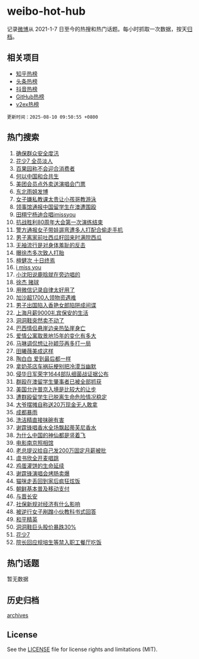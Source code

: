# weibo-hot-hub

记录[微博](https://www.weibo.com)从 2021-1-7 日至今的热搜和热门话题。每小时抓取一次数据，按天[归档](archives)。

## 相关项目

- [知乎热榜](https://github.com/lonnyzhang423/zhihu-hot-hub)
- [头条热榜](https://github.com/lonnyzhang423/toutiao-hot-hub)
- [抖音热榜](https://github.com/lonnyzhang423/douyin-hot-hub)
- [GitHub热榜](https://github.com/lonnyzhang423/github-hot-hub)
- [v2ex热榜](https://github.com/lonnyzhang423/v2ex-hot-hub)


`更新时间：2025-08-10 09:50:55 +0800`

## 热门搜索

1. [确保群众安全度汛](https://m.weibo.cn/search?containerid=100103type%3D1%26t%3D10%26q%3D%23%E7%A1%AE%E4%BF%9D%E7%BE%A4%E4%BC%97%E5%AE%89%E5%85%A8%E5%BA%A6%E6%B1%9B%23&stream_entry_id=51&isnewpage=1&extparam=seat%3D1%26cate%3D10103%26pos%3D0%26filter_type%3Drealtimehot%26stream_entry_id%3D51%26c_type%3D51%26q%3D%2523%25E7%25A1%25AE%25E4%25BF%259D%25E7%25BE%25A4%25E4%25BC%2597%25E5%25AE%2589%25E5%2585%25A8%25E5%25BA%25A6%25E6%25B1%259B%2523%26dgr%3D0%26display_time%3D1754790654%26pre_seqid%3D175479065410402859580102)
1. [花少7 全员淡人](https://m.weibo.cn/search?containerid=100103type%3D1%26t%3D10%26q%3D%E8%8A%B1%E5%B0%917+%E5%85%A8%E5%91%98%E6%B7%A1%E4%BA%BA&stream_entry_id=31&isnewpage=1&extparam=seat%3D1%26cate%3D5001%26lcate%3D5001%26band_rank%3D1%26stream_entry_id%3D31%26realpos%3D1%26dgr%3D0%26pos%3D0%26filter_type%3Drealtimehot%26c_type%3D31%26q%3D%25E8%258A%25B1%25E5%25B0%25917%2520%25E5%2585%25A8%25E5%2591%2598%25E6%25B7%25A1%25E4%25BA%25BA%26flag%3D1%26display_time%3D1754790654%26pre_seqid%3D175479065410402859580102)
1. [百果园称不会迎合消费者](https://m.weibo.cn/search?containerid=100103type%3D1%26t%3D10%26q%3D%23%E7%99%BE%E6%9E%9C%E5%9B%AD%E7%A7%B0%E4%B8%8D%E4%BC%9A%E8%BF%8E%E5%90%88%E6%B6%88%E8%B4%B9%E8%80%85%23&stream_entry_id=31&isnewpage=1&extparam=seat%3D1%26cate%3D5001%26lcate%3D5001%26band_rank%3D2%26stream_entry_id%3D31%26realpos%3D2%26dgr%3D0%26pos%3D1%26filter_type%3Drealtimehot%26c_type%3D31%26q%3D%2523%25E7%2599%25BE%25E6%259E%259C%25E5%259B%25AD%25E7%25A7%25B0%25E4%25B8%258D%25E4%25BC%259A%25E8%25BF%258E%25E5%2590%2588%25E6%25B6%2588%25E8%25B4%25B9%25E8%2580%2585%2523%26flag%3D0%26display_time%3D1754790654%26pre_seqid%3D175479065410402859580102)
1. [何以中国和合共生](https://m.weibo.cn/search?containerid=100103type%3D1%26t%3D10%26q%3D%23%E4%BD%95%E4%BB%A5%E4%B8%AD%E5%9B%BD%E5%92%8C%E5%90%88%E5%85%B1%E7%94%9F%23&stream_entry_id=31&isnewpage=1&extparam=seat%3D1%26cate%3D5001%26lcate%3D5001%26band_rank%3D3%26stream_entry_id%3D31%26realpos%3D3%26dgr%3D0%26pos%3D2%26filter_type%3Drealtimehot%26c_type%3D31%26q%3D%2523%25E4%25BD%2595%25E4%25BB%25A5%25E4%25B8%25AD%25E5%259B%25BD%25E5%2592%258C%25E5%2590%2588%25E5%2585%25B1%25E7%2594%259F%2523%26flag%3D0%26display_time%3D1754790654%26pre_seqid%3D175479065410402859580102)
1. [美团会员点外卖送演唱会门票](https://m.weibo.cn/search?containerid=100103type%3D1%26t%3D10%26q%3D%23%E7%BE%8E%E5%9B%A2%E4%BC%9A%E5%91%98%E7%82%B9%E5%A4%96%E5%8D%96%E9%80%81%E6%BC%94%E5%94%B1%E4%BC%9A%E9%97%A8%E7%A5%A8%23&stream_entry_id=31&isnewpage=1&extparam=seat%3D1%26cate%3D5001%26lcate%3D5001%26band_rank%3D4%26stream_entry_id%3D31%26q%3D%2523%25E7%25BE%258E%25E5%259B%25A2%25E4%25BC%259A%25E5%2591%2598%25E7%2582%25B9%25E5%25A4%2596%25E5%258D%2596%25E9%2580%2581%25E6%25BC%2594%25E5%2594%25B1%25E4%25BC%259A%25E9%2597%25A8%25E7%25A5%25A8%2523%26dgr%3D0%26pos%3D3%26filter_type%3Drealtimehot%26topic_ad%3D1%26c_type%3D31%26adid%3D296402%26is_ad_pos%3D1%26display_time%3D1754790654%26pre_seqid%3D175479065410402859580102)
1. [东北雨姐发博](https://m.weibo.cn/search?containerid=100103type%3D1%26t%3D10%26q%3D%23%E4%B8%9C%E5%8C%97%E9%9B%A8%E5%A7%90%E5%8F%91%E5%8D%9A%23&stream_entry_id=31&isnewpage=1&extparam=seat%3D1%26cate%3D5001%26lcate%3D5001%26band_rank%3D4%26stream_entry_id%3D31%26realpos%3D4%26dgr%3D0%26pos%3D4%26filter_type%3Drealtimehot%26c_type%3D31%26q%3D%2523%25E4%25B8%259C%25E5%258C%2597%25E9%259B%25A8%25E5%25A7%2590%25E5%258F%2591%25E5%258D%259A%2523%26flag%3D1%26display_time%3D1754790654%26pre_seqid%3D175479065410402859580102)
1. [女子嫌私教课太贵让小孩哥教游泳](https://m.weibo.cn/search?containerid=100103type%3D1%26t%3D10%26q%3D%23%E5%A5%B3%E5%AD%90%E5%AB%8C%E7%A7%81%E6%95%99%E8%AF%BE%E5%A4%AA%E8%B4%B5%E8%AE%A9%E5%B0%8F%E5%AD%A9%E5%93%A5%E6%95%99%E6%B8%B8%E6%B3%B3%23&stream_entry_id=31&isnewpage=1&extparam=seat%3D1%26cate%3D5001%26lcate%3D5001%26band_rank%3D5%26stream_entry_id%3D31%26realpos%3D5%26dgr%3D0%26pos%3D5%26filter_type%3Drealtimehot%26c_type%3D31%26q%3D%2523%25E5%25A5%25B3%25E5%25AD%2590%25E5%25AB%258C%25E7%25A7%2581%25E6%2595%2599%25E8%25AF%25BE%25E5%25A4%25AA%25E8%25B4%25B5%25E8%25AE%25A9%25E5%25B0%258F%25E5%25AD%25A9%25E5%2593%25A5%25E6%2595%2599%25E6%25B8%25B8%25E6%25B3%25B3%2523%26flag%3D1%26display_time%3D1754790654%26pre_seqid%3D175479065410402859580102)
1. [领事馆通报中国留学生在澳遭围殴](https://m.weibo.cn/search?containerid=100103type%3D1%26t%3D10%26q%3D%23%E9%A2%86%E4%BA%8B%E9%A6%86%E9%80%9A%E6%8A%A5%E4%B8%AD%E5%9B%BD%E7%95%99%E5%AD%A6%E7%94%9F%E5%9C%A8%E6%BE%B3%E9%81%AD%E5%9B%B4%E6%AE%B4%23&stream_entry_id=31&isnewpage=1&extparam=seat%3D1%26cate%3D5001%26lcate%3D5001%26band_rank%3D6%26stream_entry_id%3D31%26realpos%3D6%26dgr%3D0%26pos%3D6%26filter_type%3Drealtimehot%26c_type%3D31%26q%3D%2523%25E9%25A2%2586%25E4%25BA%258B%25E9%25A6%2586%25E9%2580%259A%25E6%258A%25A5%25E4%25B8%25AD%25E5%259B%25BD%25E7%2595%2599%25E5%25AD%25A6%25E7%2594%259F%25E5%259C%25A8%25E6%25BE%25B3%25E9%2581%25AD%25E5%259B%25B4%25E6%25AE%25B4%2523%26flag%3D1%26display_time%3D1754790654%26pre_seqid%3D175479065410402859580102)
1. [田栩宁杨迪合唱imissyou](https://m.weibo.cn/search?containerid=100103type%3D1%26t%3D10%26q%3D%23%E7%94%B0%E6%A0%A9%E5%AE%81%E6%9D%A8%E8%BF%AA%E5%90%88%E5%94%B1imissyou%23&stream_entry_id=31&isnewpage=1&extparam=seat%3D1%26cate%3D5001%26lcate%3D5001%26band_rank%3D7%26stream_entry_id%3D31%26realpos%3D7%26dgr%3D0%26pos%3D7%26filter_type%3Drealtimehot%26c_type%3D31%26q%3D%2523%25E7%2594%25B0%25E6%25A0%25A9%25E5%25AE%2581%25E6%259D%25A8%25E8%25BF%25AA%25E5%2590%2588%25E5%2594%25B1imissyou%2523%26flag%3D2%26display_time%3D1754790654%26pre_seqid%3D175479065410402859580102)
1. [抗战胜利80周年大会第一次演练结束](https://m.weibo.cn/search?containerid=100103type%3D1%26t%3D10%26q%3D%23%E6%8A%97%E6%88%98%E8%83%9C%E5%88%A980%E5%91%A8%E5%B9%B4%E5%A4%A7%E4%BC%9A%E7%AC%AC%E4%B8%80%E6%AC%A1%E6%BC%94%E7%BB%83%E7%BB%93%E6%9D%9F%23&stream_entry_id=31&isnewpage=1&extparam=seat%3D1%26cate%3D5001%26lcate%3D5001%26band_rank%3D8%26stream_entry_id%3D31%26realpos%3D8%26dgr%3D0%26pos%3D8%26filter_type%3Drealtimehot%26c_type%3D31%26q%3D%2523%25E6%258A%2597%25E6%2588%2598%25E8%2583%259C%25E5%2588%25A980%25E5%2591%25A8%25E5%25B9%25B4%25E5%25A4%25A7%25E4%25BC%259A%25E7%25AC%25AC%25E4%25B8%2580%25E6%25AC%25A1%25E6%25BC%2594%25E7%25BB%2583%25E7%25BB%2593%25E6%259D%259F%2523%26flag%3D0%26display_time%3D1754790654%26pre_seqid%3D175479065410402859580102)
1. [警方通报女子带娃遛弯遭多人打配合偷走手机](https://m.weibo.cn/search?containerid=100103type%3D1%26t%3D10%26q%3D%23%E8%AD%A6%E6%96%B9%E9%80%9A%E6%8A%A5%E5%A5%B3%E5%AD%90%E5%B8%A6%E5%A8%83%E9%81%9B%E5%BC%AF%E9%81%AD%E5%A4%9A%E4%BA%BA%E6%89%93%E9%85%8D%E5%90%88%E5%81%B7%E8%B5%B0%E6%89%8B%E6%9C%BA%23&stream_entry_id=31&isnewpage=1&extparam=seat%3D1%26cate%3D5001%26lcate%3D5001%26band_rank%3D9%26stream_entry_id%3D31%26realpos%3D9%26dgr%3D0%26pos%3D9%26filter_type%3Drealtimehot%26c_type%3D31%26q%3D%2523%25E8%25AD%25A6%25E6%2596%25B9%25E9%2580%259A%25E6%258A%25A5%25E5%25A5%25B3%25E5%25AD%2590%25E5%25B8%25A6%25E5%25A8%2583%25E9%2581%259B%25E5%25BC%25AF%25E9%2581%25AD%25E5%25A4%259A%25E4%25BA%25BA%25E6%2589%2593%25E9%2585%258D%25E5%2590%2588%25E5%2581%25B7%25E8%25B5%25B0%25E6%2589%258B%25E6%259C%25BA%2523%26flag%3D1%26display_time%3D1754790654%26pre_seqid%3D175479065410402859580102)
1. [男子离家前吐西瓜籽回来时满院西瓜](https://m.weibo.cn/search?containerid=100103type%3D1%26t%3D10%26q%3D%23%E7%94%B7%E5%AD%90%E7%A6%BB%E5%AE%B6%E5%89%8D%E5%90%90%E8%A5%BF%E7%93%9C%E7%B1%BD%E5%9B%9E%E6%9D%A5%E6%97%B6%E6%BB%A1%E9%99%A2%E8%A5%BF%E7%93%9C%23&stream_entry_id=31&isnewpage=1&extparam=seat%3D1%26cate%3D5001%26lcate%3D5001%26band_rank%3D10%26stream_entry_id%3D31%26realpos%3D10%26dgr%3D0%26pos%3D10%26filter_type%3Drealtimehot%26c_type%3D31%26q%3D%2523%25E7%2594%25B7%25E5%25AD%2590%25E7%25A6%25BB%25E5%25AE%25B6%25E5%2589%258D%25E5%2590%2590%25E8%25A5%25BF%25E7%2593%259C%25E7%25B1%25BD%25E5%259B%259E%25E6%259D%25A5%25E6%2597%25B6%25E6%25BB%25A1%25E9%2599%25A2%25E8%25A5%25BF%25E7%2593%259C%2523%26flag%3D0%26display_time%3D1754790654%26pre_seqid%3D175479065410402859580102)
1. [无袖流行是对身体羞耻的反击](https://m.weibo.cn/search?containerid=100103type%3D1%26t%3D10%26q%3D%23%E6%97%A0%E8%A2%96%E6%B5%81%E8%A1%8C%E6%98%AF%E5%AF%B9%E8%BA%AB%E4%BD%93%E7%BE%9E%E8%80%BB%E7%9A%84%E5%8F%8D%E5%87%BB%23&stream_entry_id=31&isnewpage=1&extparam=seat%3D1%26cate%3D5001%26lcate%3D5001%26band_rank%3D11%26stream_entry_id%3D31%26realpos%3D11%26dgr%3D0%26pos%3D11%26filter_type%3Drealtimehot%26c_type%3D31%26q%3D%2523%25E6%2597%25A0%25E8%25A2%2596%25E6%25B5%2581%25E8%25A1%258C%25E6%2598%25AF%25E5%25AF%25B9%25E8%25BA%25AB%25E4%25BD%2593%25E7%25BE%259E%25E8%2580%25BB%25E7%259A%2584%25E5%258F%258D%25E5%2587%25BB%2523%26flag%3D2%26display_time%3D1754790654%26pre_seqid%3D175479065410402859580102)
1. [曝徐杰多次致人打胎](https://m.weibo.cn/search?containerid=100103type%3D1%26t%3D10%26q%3D%23%E6%9B%9D%E5%BE%90%E6%9D%B0%E5%A4%9A%E6%AC%A1%E8%87%B4%E4%BA%BA%E6%89%93%E8%83%8E%23&stream_entry_id=31&isnewpage=1&extparam=seat%3D1%26cate%3D5001%26lcate%3D5001%26band_rank%3D12%26stream_entry_id%3D31%26realpos%3D12%26dgr%3D0%26pos%3D12%26filter_type%3Drealtimehot%26c_type%3D31%26q%3D%2523%25E6%259B%259D%25E5%25BE%2590%25E6%259D%25B0%25E5%25A4%259A%25E6%25AC%25A1%25E8%2587%25B4%25E4%25BA%25BA%25E6%2589%2593%25E8%2583%258E%2523%26flag%3D2%26display_time%3D1754790654%26pre_seqid%3D175479065410402859580102)
1. [檀健次 十日终焉](https://m.weibo.cn/search?containerid=100103type%3D1%26t%3D10%26q%3D%E6%AA%80%E5%81%A5%E6%AC%A1+%E5%8D%81%E6%97%A5%E7%BB%88%E7%84%89&stream_entry_id=31&isnewpage=1&extparam=seat%3D1%26cate%3D5001%26lcate%3D5001%26band_rank%3D13%26stream_entry_id%3D31%26realpos%3D13%26dgr%3D0%26pos%3D13%26filter_type%3Drealtimehot%26c_type%3D31%26q%3D%25E6%25AA%2580%25E5%2581%25A5%25E6%25AC%25A1%2520%25E5%258D%2581%25E6%2597%25A5%25E7%25BB%2588%25E7%2584%2589%26flag%3D0%26display_time%3D1754790654%26pre_seqid%3D175479065410402859580102)
1. [i miss you](https://m.weibo.cn/search?containerid=100103type%3D1%26t%3D10%26q%3Di+miss+you&stream_entry_id=31&isnewpage=1&extparam=seat%3D1%26cate%3D5001%26lcate%3D5001%26band_rank%3D14%26stream_entry_id%3D31%26realpos%3D14%26dgr%3D0%26pos%3D14%26filter_type%3Drealtimehot%26c_type%3D31%26q%3Di%2520miss%2520you%26flag%3D1%26display_time%3D1754790654%26pre_seqid%3D175479065410402859580102)
1. [小沈阳说鹿晗就在旁边唱的](https://m.weibo.cn/search?containerid=100103type%3D1%26t%3D10%26q%3D%23%E5%B0%8F%E6%B2%88%E9%98%B3%E8%AF%B4%E9%B9%BF%E6%99%97%E5%B0%B1%E5%9C%A8%E6%97%81%E8%BE%B9%E5%94%B1%E7%9A%84%23&stream_entry_id=31&isnewpage=1&extparam=seat%3D1%26cate%3D5001%26lcate%3D5001%26band_rank%3D15%26stream_entry_id%3D31%26realpos%3D15%26dgr%3D0%26pos%3D15%26filter_type%3Drealtimehot%26c_type%3D31%26q%3D%2523%25E5%25B0%258F%25E6%25B2%2588%25E9%2598%25B3%25E8%25AF%25B4%25E9%25B9%25BF%25E6%2599%2597%25E5%25B0%25B1%25E5%259C%25A8%25E6%2597%2581%25E8%25BE%25B9%25E5%2594%25B1%25E7%259A%2584%2523%26flag%3D0%26display_time%3D1754790654%26pre_seqid%3D175479065410402859580102)
1. [徐杰 赌球](https://m.weibo.cn/search?containerid=100103type%3D1%26t%3D10%26q%3D%E5%BE%90%E6%9D%B0+%E8%B5%8C%E7%90%83&stream_entry_id=31&isnewpage=1&extparam=seat%3D1%26cate%3D5001%26lcate%3D5001%26band_rank%3D16%26stream_entry_id%3D31%26realpos%3D16%26dgr%3D0%26pos%3D16%26filter_type%3Drealtimehot%26c_type%3D31%26q%3D%25E5%25BE%2590%25E6%259D%25B0%2520%25E8%25B5%258C%25E7%2590%2583%26flag%3D0%26display_time%3D1754790654%26pre_seqid%3D175479065410402859580102)
1. [用微信记录自律太好用了](https://m.weibo.cn/search?containerid=100103type%3D1%26t%3D10%26q%3D%E7%94%A8%E5%BE%AE%E4%BF%A1%E8%AE%B0%E5%BD%95%E8%87%AA%E5%BE%8B%E5%A4%AA%E5%A5%BD%E7%94%A8%E4%BA%86&stream_entry_id=31&isnewpage=1&extparam=seat%3D1%26cate%3D5001%26lcate%3D5001%26band_rank%3D17%26stream_entry_id%3D31%26realpos%3D17%26dgr%3D0%26pos%3D17%26filter_type%3Drealtimehot%26c_type%3D31%26q%3D%25E7%2594%25A8%25E5%25BE%25AE%25E4%25BF%25A1%25E8%25AE%25B0%25E5%25BD%2595%25E8%2587%25AA%25E5%25BE%258B%25E5%25A4%25AA%25E5%25A5%25BD%25E7%2594%25A8%25E4%25BA%2586%26flag%3D0%26display_time%3D1754790654%26pre_seqid%3D175479065410402859580102)
1. [加沙超1700人领物资遇难](https://m.weibo.cn/search?containerid=100103type%3D1%26t%3D10%26q%3D%23%E5%8A%A0%E6%B2%99%E8%B6%851700%E4%BA%BA%E9%A2%86%E7%89%A9%E8%B5%84%E9%81%87%E9%9A%BE%23&stream_entry_id=31&isnewpage=1&extparam=seat%3D1%26cate%3D5001%26lcate%3D5001%26band_rank%3D18%26stream_entry_id%3D31%26realpos%3D18%26dgr%3D0%26pos%3D18%26filter_type%3Drealtimehot%26c_type%3D31%26q%3D%2523%25E5%258A%25A0%25E6%25B2%2599%25E8%25B6%25851700%25E4%25BA%25BA%25E9%25A2%2586%25E7%2589%25A9%25E8%25B5%2584%25E9%2581%2587%25E9%259A%25BE%2523%26flag%3D1%26display_time%3D1754790654%26pre_seqid%3D175479065410402859580102)
1. [男子出国陷入香艳女郎陷阱成间谍](https://m.weibo.cn/search?containerid=100103type%3D1%26t%3D10%26q%3D%23%E7%94%B7%E5%AD%90%E5%87%BA%E5%9B%BD%E9%99%B7%E5%85%A5%E9%A6%99%E8%89%B3%E5%A5%B3%E9%83%8E%E9%99%B7%E9%98%B1%E6%88%90%E9%97%B4%E8%B0%8D%23&stream_entry_id=31&isnewpage=1&extparam=seat%3D1%26cate%3D5001%26lcate%3D5001%26band_rank%3D19%26stream_entry_id%3D31%26realpos%3D19%26dgr%3D0%26pos%3D19%26filter_type%3Drealtimehot%26c_type%3D31%26q%3D%2523%25E7%2594%25B7%25E5%25AD%2590%25E5%2587%25BA%25E5%259B%25BD%25E9%2599%25B7%25E5%2585%25A5%25E9%25A6%2599%25E8%2589%25B3%25E5%25A5%25B3%25E9%2583%258E%25E9%2599%25B7%25E9%2598%25B1%25E6%2588%2590%25E9%2597%25B4%25E8%25B0%258D%2523%26flag%3D1%26display_time%3D1754790654%26pre_seqid%3D175479065410402859580102)
1. [上海月薪9000礼宾保安的生活](https://m.weibo.cn/search?containerid=100103type%3D1%26t%3D10%26q%3D%E4%B8%8A%E6%B5%B7%E6%9C%88%E8%96%AA9000%E7%A4%BC%E5%AE%BE%E4%BF%9D%E5%AE%89%E7%9A%84%E7%94%9F%E6%B4%BB&stream_entry_id=31&isnewpage=1&extparam=seat%3D1%26cate%3D5001%26lcate%3D5001%26band_rank%3D20%26stream_entry_id%3D31%26realpos%3D20%26dgr%3D0%26pos%3D20%26filter_type%3Drealtimehot%26c_type%3D31%26q%3D%25E4%25B8%258A%25E6%25B5%25B7%25E6%259C%2588%25E8%2596%25AA9000%25E7%25A4%25BC%25E5%25AE%25BE%25E4%25BF%259D%25E5%25AE%2589%25E7%259A%2584%25E7%2594%259F%25E6%25B4%25BB%26flag%3D1%26display_time%3D1754790654%26pre_seqid%3D175479065410402859580102)
1. [洞洞鞋突然卖不动了](https://m.weibo.cn/search?containerid=100103type%3D1%26t%3D10%26q%3D%23%E6%B4%9E%E6%B4%9E%E9%9E%8B%E7%AA%81%E7%84%B6%E5%8D%96%E4%B8%8D%E5%8A%A8%E4%BA%86%23&stream_entry_id=31&isnewpage=1&extparam=seat%3D1%26cate%3D5001%26lcate%3D5001%26band_rank%3D21%26stream_entry_id%3D31%26realpos%3D21%26dgr%3D0%26pos%3D21%26filter_type%3Drealtimehot%26c_type%3D31%26q%3D%2523%25E6%25B4%259E%25E6%25B4%259E%25E9%259E%258B%25E7%25AA%2581%25E7%2584%25B6%25E5%258D%2596%25E4%25B8%258D%25E5%258A%25A8%25E4%25BA%2586%2523%26flag%3D0%26display_time%3D1754790654%26pre_seqid%3D175479065410402859580102)
1. [巴西情侣悬崖边亲热坠崖身亡](https://m.weibo.cn/search?containerid=100103type%3D1%26t%3D10%26q%3D%23%E5%B7%B4%E8%A5%BF%E6%83%85%E4%BE%A3%E6%82%AC%E5%B4%96%E8%BE%B9%E4%BA%B2%E7%83%AD%E5%9D%A0%E5%B4%96%E8%BA%AB%E4%BA%A1%23&stream_entry_id=31&isnewpage=1&extparam=seat%3D1%26cate%3D5001%26lcate%3D5001%26band_rank%3D22%26stream_entry_id%3D31%26realpos%3D22%26dgr%3D0%26pos%3D22%26filter_type%3Drealtimehot%26c_type%3D31%26q%3D%2523%25E5%25B7%25B4%25E8%25A5%25BF%25E6%2583%2585%25E4%25BE%25A3%25E6%2582%25AC%25E5%25B4%2596%25E8%25BE%25B9%25E4%25BA%25B2%25E7%2583%25AD%25E5%259D%25A0%25E5%25B4%2596%25E8%25BA%25AB%25E4%25BA%25A1%2523%26flag%3D0%26display_time%3D1754790654%26pre_seqid%3D175479065410402859580102)
1. [爱情公寓取景地15年的变化有多大](https://m.weibo.cn/search?containerid=100103type%3D1%26t%3D10%26q%3D%23%E7%88%B1%E6%83%85%E5%85%AC%E5%AF%93%E5%8F%96%E6%99%AF%E5%9C%B015%E5%B9%B4%E7%9A%84%E5%8F%98%E5%8C%96%E6%9C%89%E5%A4%9A%E5%A4%A7%23&stream_entry_id=31&isnewpage=1&extparam=seat%3D1%26cate%3D5001%26lcate%3D5001%26band_rank%3D23%26stream_entry_id%3D31%26realpos%3D23%26dgr%3D0%26pos%3D23%26filter_type%3Drealtimehot%26c_type%3D31%26q%3D%2523%25E7%2588%25B1%25E6%2583%2585%25E5%2585%25AC%25E5%25AF%2593%25E5%258F%2596%25E6%2599%25AF%25E5%259C%25B015%25E5%25B9%25B4%25E7%259A%2584%25E5%258F%2598%25E5%258C%2596%25E6%259C%2589%25E5%25A4%259A%25E5%25A4%25A7%2523%26flag%3D1%26display_time%3D1754790654%26pre_seqid%3D175479065410402859580102)
1. [马琳调侃想让孙颖莎再多打一局](https://m.weibo.cn/search?containerid=100103type%3D1%26t%3D10%26q%3D%E9%A9%AC%E7%90%B3%E8%B0%83%E4%BE%83%E6%83%B3%E8%AE%A9%E5%AD%99%E9%A2%96%E8%8E%8E%E5%86%8D%E5%A4%9A%E6%89%93%E4%B8%80%E5%B1%80&stream_entry_id=31&isnewpage=1&extparam=seat%3D1%26cate%3D5001%26lcate%3D5001%26band_rank%3D24%26stream_entry_id%3D31%26realpos%3D24%26dgr%3D0%26pos%3D24%26filter_type%3Drealtimehot%26c_type%3D31%26q%3D%25E9%25A9%25AC%25E7%2590%25B3%25E8%25B0%2583%25E4%25BE%2583%25E6%2583%25B3%25E8%25AE%25A9%25E5%25AD%2599%25E9%25A2%2596%25E8%258E%258E%25E5%2586%258D%25E5%25A4%259A%25E6%2589%2593%25E4%25B8%2580%25E5%25B1%2580%26flag%3D1%26display_time%3D1754790654%26pre_seqid%3D175479065410402859580102)
1. [田曦薇美成这样](https://m.weibo.cn/search?containerid=100103type%3D1%26t%3D10%26q%3D%E7%94%B0%E6%9B%A6%E8%96%87%E7%BE%8E%E6%88%90%E8%BF%99%E6%A0%B7&stream_entry_id=31&isnewpage=1&extparam=seat%3D1%26cate%3D5001%26lcate%3D5001%26band_rank%3D25%26stream_entry_id%3D31%26realpos%3D25%26dgr%3D0%26pos%3D25%26filter_type%3Drealtimehot%26c_type%3D31%26q%3D%25E7%2594%25B0%25E6%259B%25A6%25E8%2596%2587%25E7%25BE%258E%25E6%2588%2590%25E8%25BF%2599%25E6%25A0%25B7%26flag%3D0%26display_time%3D1754790654%26pre_seqid%3D175479065410402859580102)
1. [陶白白 爱到最后都一样](https://m.weibo.cn/search?containerid=100103type%3D1%26t%3D10%26q%3D%E9%99%B6%E7%99%BD%E7%99%BD+%E7%88%B1%E5%88%B0%E6%9C%80%E5%90%8E%E9%83%BD%E4%B8%80%E6%A0%B7&stream_entry_id=31&isnewpage=1&extparam=seat%3D1%26cate%3D5001%26lcate%3D5001%26band_rank%3D26%26stream_entry_id%3D31%26realpos%3D26%26dgr%3D0%26pos%3D26%26filter_type%3Drealtimehot%26c_type%3D31%26q%3D%25E9%2599%25B6%25E7%2599%25BD%25E7%2599%25BD%2520%25E7%2588%25B1%25E5%2588%25B0%25E6%259C%2580%25E5%2590%258E%25E9%2583%25BD%25E4%25B8%2580%25E6%25A0%25B7%26flag%3D0%26display_time%3D1754790654%26pre_seqid%3D175479065410402859580102)
1. [拿奶茶店车祸玩梗别把冷漠当幽默](https://m.weibo.cn/search?containerid=100103type%3D1%26t%3D10%26q%3D%23%E6%8B%BF%E5%A5%B6%E8%8C%B6%E5%BA%97%E8%BD%A6%E7%A5%B8%E7%8E%A9%E6%A2%97%E5%88%AB%E6%8A%8A%E5%86%B7%E6%BC%A0%E5%BD%93%E5%B9%BD%E9%BB%98%23&stream_entry_id=31&isnewpage=1&extparam=seat%3D1%26cate%3D5001%26lcate%3D5001%26band_rank%3D27%26stream_entry_id%3D31%26realpos%3D27%26dgr%3D0%26pos%3D27%26filter_type%3Drealtimehot%26c_type%3D31%26q%3D%2523%25E6%258B%25BF%25E5%25A5%25B6%25E8%258C%25B6%25E5%25BA%2597%25E8%25BD%25A6%25E7%25A5%25B8%25E7%258E%25A9%25E6%25A2%2597%25E5%2588%25AB%25E6%258A%258A%25E5%2586%25B7%25E6%25BC%25A0%25E5%25BD%2593%25E5%25B9%25BD%25E9%25BB%2598%2523%26flag%3D1%26display_time%3D1754790654%26pre_seqid%3D175479065410402859580102)
1. [侵华日军荣字1644部队细菌战证据公布](https://m.weibo.cn/search?containerid=100103type%3D1%26t%3D10%26q%3D%23%E4%BE%B5%E5%8D%8E%E6%97%A5%E5%86%9B%E8%8D%A3%E5%AD%971644%E9%83%A8%E9%98%9F%E7%BB%86%E8%8F%8C%E6%88%98%E8%AF%81%E6%8D%AE%E5%85%AC%E5%B8%83%23&stream_entry_id=31&isnewpage=1&extparam=seat%3D1%26cate%3D5001%26lcate%3D5001%26band_rank%3D28%26stream_entry_id%3D31%26realpos%3D28%26dgr%3D0%26pos%3D28%26filter_type%3Drealtimehot%26c_type%3D31%26q%3D%2523%25E4%25BE%25B5%25E5%258D%258E%25E6%2597%25A5%25E5%2586%259B%25E8%258D%25A3%25E5%25AD%25971644%25E9%2583%25A8%25E9%2598%259F%25E7%25BB%2586%25E8%258F%258C%25E6%2588%2598%25E8%25AF%2581%25E6%258D%25AE%25E5%2585%25AC%25E5%25B8%2583%2523%26flag%3D1%26display_time%3D1754790654%26pre_seqid%3D175479065410402859580102)
1. [群殴在澳留学生肇事者已被全部抓获](https://m.weibo.cn/search?containerid=100103type%3D1%26t%3D10%26q%3D%23%E7%BE%A4%E6%AE%B4%E5%9C%A8%E6%BE%B3%E7%95%99%E5%AD%A6%E7%94%9F%E8%82%87%E4%BA%8B%E8%80%85%E5%B7%B2%E8%A2%AB%E5%85%A8%E9%83%A8%E6%8A%93%E8%8E%B7%23&stream_entry_id=31&isnewpage=1&extparam=seat%3D1%26cate%3D5001%26lcate%3D5001%26band_rank%3D29%26stream_entry_id%3D31%26realpos%3D29%26dgr%3D0%26pos%3D29%26filter_type%3Drealtimehot%26c_type%3D31%26q%3D%2523%25E7%25BE%25A4%25E6%25AE%25B4%25E5%259C%25A8%25E6%25BE%25B3%25E7%2595%2599%25E5%25AD%25A6%25E7%2594%259F%25E8%2582%2587%25E4%25BA%258B%25E8%2580%2585%25E5%25B7%25B2%25E8%25A2%25AB%25E5%2585%25A8%25E9%2583%25A8%25E6%258A%2593%25E8%258E%25B7%2523%26flag%3D1%26display_time%3D1754790654%26pre_seqid%3D175479065410402859580102)
1. [美国允许普京入境是比较大的让步](https://m.weibo.cn/search?containerid=100103type%3D1%26t%3D10%26q%3D%23%E7%BE%8E%E5%9B%BD%E5%85%81%E8%AE%B8%E6%99%AE%E4%BA%AC%E5%85%A5%E5%A2%83%E6%98%AF%E6%AF%94%E8%BE%83%E5%A4%A7%E7%9A%84%E8%AE%A9%E6%AD%A5%23&stream_entry_id=31&isnewpage=1&extparam=seat%3D1%26cate%3D5001%26lcate%3D5001%26band_rank%3D30%26stream_entry_id%3D31%26realpos%3D30%26dgr%3D0%26pos%3D30%26filter_type%3Drealtimehot%26c_type%3D31%26q%3D%2523%25E7%25BE%258E%25E5%259B%25BD%25E5%2585%2581%25E8%25AE%25B8%25E6%2599%25AE%25E4%25BA%25AC%25E5%2585%25A5%25E5%25A2%2583%25E6%2598%25AF%25E6%25AF%2594%25E8%25BE%2583%25E5%25A4%25A7%25E7%259A%2584%25E8%25AE%25A9%25E6%25AD%25A5%2523%26flag%3D1%26display_time%3D1754790654%26pre_seqid%3D175479065410402859580102)
1. [遭群殴留学生已脱离生命危险情况稳定](https://m.weibo.cn/search?containerid=100103type%3D1%26t%3D10%26q%3D%23%E9%81%AD%E7%BE%A4%E6%AE%B4%E7%95%99%E5%AD%A6%E7%94%9F%E5%B7%B2%E8%84%B1%E7%A6%BB%E7%94%9F%E5%91%BD%E5%8D%B1%E9%99%A9%E6%83%85%E5%86%B5%E7%A8%B3%E5%AE%9A%23&stream_entry_id=31&isnewpage=1&extparam=seat%3D1%26cate%3D5001%26lcate%3D5001%26band_rank%3D31%26stream_entry_id%3D31%26realpos%3D31%26dgr%3D0%26pos%3D31%26filter_type%3Drealtimehot%26c_type%3D31%26q%3D%2523%25E9%2581%25AD%25E7%25BE%25A4%25E6%25AE%25B4%25E7%2595%2599%25E5%25AD%25A6%25E7%2594%259F%25E5%25B7%25B2%25E8%2584%25B1%25E7%25A6%25BB%25E7%2594%259F%25E5%2591%25BD%25E5%258D%25B1%25E9%2599%25A9%25E6%2583%2585%25E5%2586%25B5%25E7%25A8%25B3%25E5%25AE%259A%2523%26flag%3D0%26display_time%3D1754790654%26pre_seqid%3D175479065410402859580102)
1. [大爷摆摊自称送20万现金无人敢拿](https://m.weibo.cn/search?containerid=100103type%3D1%26t%3D10%26q%3D%23%E5%A4%A7%E7%88%B7%E6%91%86%E6%91%8A%E8%87%AA%E7%A7%B0%E9%80%8120%E4%B8%87%E7%8E%B0%E9%87%91%E6%97%A0%E4%BA%BA%E6%95%A2%E6%8B%BF%23&stream_entry_id=31&isnewpage=1&extparam=seat%3D1%26cate%3D5001%26lcate%3D5001%26band_rank%3D32%26stream_entry_id%3D31%26realpos%3D32%26dgr%3D0%26pos%3D32%26filter_type%3Drealtimehot%26c_type%3D31%26q%3D%2523%25E5%25A4%25A7%25E7%2588%25B7%25E6%2591%2586%25E6%2591%258A%25E8%2587%25AA%25E7%25A7%25B0%25E9%2580%258120%25E4%25B8%2587%25E7%258E%25B0%25E9%2587%2591%25E6%2597%25A0%25E4%25BA%25BA%25E6%2595%25A2%25E6%258B%25BF%2523%26flag%3D0%26display_time%3D1754790654%26pre_seqid%3D175479065410402859580102)
1. [成都暴雨](https://m.weibo.cn/search?containerid=100103type%3D1%26t%3D10%26q%3D%E6%88%90%E9%83%BD%E6%9A%B4%E9%9B%A8&stream_entry_id=31&isnewpage=1&extparam=seat%3D1%26cate%3D5001%26lcate%3D5001%26band_rank%3D33%26stream_entry_id%3D31%26realpos%3D33%26dgr%3D0%26pos%3D33%26filter_type%3Drealtimehot%26c_type%3D31%26q%3D%25E6%2588%2590%25E9%2583%25BD%25E6%259A%25B4%25E9%259B%25A8%26flag%3D0%26display_time%3D1754790654%26pre_seqid%3D175479065410402859580102)
1. [洗洁精直接抹碗有害](https://m.weibo.cn/search?containerid=100103type%3D1%26t%3D10%26q%3D%23%E6%B4%97%E6%B4%81%E7%B2%BE%E7%9B%B4%E6%8E%A5%E6%8A%B9%E7%A2%97%E6%9C%89%E5%AE%B3%23&stream_entry_id=31&isnewpage=1&extparam=seat%3D1%26cate%3D5001%26lcate%3D5001%26band_rank%3D34%26stream_entry_id%3D31%26realpos%3D34%26dgr%3D0%26pos%3D34%26filter_type%3Drealtimehot%26c_type%3D31%26q%3D%2523%25E6%25B4%2597%25E6%25B4%2581%25E7%25B2%25BE%25E7%259B%25B4%25E6%258E%25A5%25E6%258A%25B9%25E7%25A2%2597%25E6%259C%2589%25E5%25AE%25B3%2523%26flag%3D1%26display_time%3D1754790654%26pre_seqid%3D175479065410402859580102)
1. [谢霆锋唱香水全场飘起蒂芙尼香水](https://m.weibo.cn/search?containerid=100103type%3D1%26t%3D10%26q%3D%23%E8%B0%A2%E9%9C%86%E9%94%8B%E5%94%B1%E9%A6%99%E6%B0%B4%E5%85%A8%E5%9C%BA%E9%A3%98%E8%B5%B7%E8%92%82%E8%8A%99%E5%B0%BC%E9%A6%99%E6%B0%B4%23&stream_entry_id=31&isnewpage=1&extparam=seat%3D1%26cate%3D5001%26lcate%3D5001%26band_rank%3D35%26stream_entry_id%3D31%26realpos%3D35%26dgr%3D0%26pos%3D35%26filter_type%3Drealtimehot%26c_type%3D31%26q%3D%2523%25E8%25B0%25A2%25E9%259C%2586%25E9%2594%258B%25E5%2594%25B1%25E9%25A6%2599%25E6%25B0%25B4%25E5%2585%25A8%25E5%259C%25BA%25E9%25A3%2598%25E8%25B5%25B7%25E8%2592%2582%25E8%258A%2599%25E5%25B0%25BC%25E9%25A6%2599%25E6%25B0%25B4%2523%26flag%3D0%26display_time%3D1754790654%26pre_seqid%3D175479065410402859580102)
1. [为什么中国的神仙都是竖着飞](https://m.weibo.cn/search?containerid=100103type%3D1%26t%3D10%26q%3D%23%E4%B8%BA%E4%BB%80%E4%B9%88%E4%B8%AD%E5%9B%BD%E7%9A%84%E7%A5%9E%E4%BB%99%E9%83%BD%E6%98%AF%E7%AB%96%E7%9D%80%E9%A3%9E%23&stream_entry_id=31&isnewpage=1&extparam=seat%3D1%26cate%3D5001%26lcate%3D5001%26band_rank%3D36%26stream_entry_id%3D31%26realpos%3D36%26dgr%3D0%26pos%3D36%26filter_type%3Drealtimehot%26c_type%3D31%26q%3D%2523%25E4%25B8%25BA%25E4%25BB%2580%25E4%25B9%2588%25E4%25B8%25AD%25E5%259B%25BD%25E7%259A%2584%25E7%25A5%259E%25E4%25BB%2599%25E9%2583%25BD%25E6%2598%25AF%25E7%25AB%2596%25E7%259D%2580%25E9%25A3%259E%2523%26flag%3D0%26display_time%3D1754790654%26pre_seqid%3D175479065410402859580102)
1. [电影南京照相馆](https://m.weibo.cn/search?containerid=100103type%3D1%26t%3D10%26q%3D%E7%94%B5%E5%BD%B1%E5%8D%97%E4%BA%AC%E7%85%A7%E7%9B%B8%E9%A6%86&stream_entry_id=31&isnewpage=1&extparam=seat%3D1%26cate%3D5001%26lcate%3D5001%26band_rank%3D37%26stream_entry_id%3D31%26realpos%3D37%26dgr%3D0%26pos%3D37%26filter_type%3Drealtimehot%26c_type%3D31%26q%3D%25E7%2594%25B5%25E5%25BD%25B1%25E5%258D%2597%25E4%25BA%25AC%25E7%2585%25A7%25E7%259B%25B8%25E9%25A6%2586%26flag%3D0%26display_time%3D1754790654%26pre_seqid%3D175479065410402859580102)
1. [老总提议给自己发200万固定月薪被批](https://m.weibo.cn/search?containerid=100103type%3D1%26t%3D10%26q%3D%23%E8%80%81%E6%80%BB%E6%8F%90%E8%AE%AE%E7%BB%99%E8%87%AA%E5%B7%B1%E5%8F%91200%E4%B8%87%E5%9B%BA%E5%AE%9A%E6%9C%88%E8%96%AA%E8%A2%AB%E6%89%B9%23&stream_entry_id=31&isnewpage=1&extparam=seat%3D1%26cate%3D5001%26lcate%3D5001%26band_rank%3D38%26stream_entry_id%3D31%26realpos%3D38%26dgr%3D0%26pos%3D38%26filter_type%3Drealtimehot%26c_type%3D31%26q%3D%2523%25E8%2580%2581%25E6%2580%25BB%25E6%258F%2590%25E8%25AE%25AE%25E7%25BB%2599%25E8%2587%25AA%25E5%25B7%25B1%25E5%258F%2591200%25E4%25B8%2587%25E5%259B%25BA%25E5%25AE%259A%25E6%259C%2588%25E8%2596%25AA%25E8%25A2%25AB%25E6%2589%25B9%2523%26flag%3D0%26display_time%3D1754790654%26pre_seqid%3D175479065410402859580102)
1. [虞书欣全开麦唱跳](https://m.weibo.cn/search?containerid=100103type%3D1%26t%3D10%26q%3D%E8%99%9E%E4%B9%A6%E6%AC%A3%E5%85%A8%E5%BC%80%E9%BA%A6%E5%94%B1%E8%B7%B3&stream_entry_id=31&isnewpage=1&extparam=seat%3D1%26cate%3D5001%26lcate%3D5001%26band_rank%3D39%26stream_entry_id%3D31%26realpos%3D39%26dgr%3D0%26pos%3D39%26filter_type%3Drealtimehot%26c_type%3D31%26q%3D%25E8%2599%259E%25E4%25B9%25A6%25E6%25AC%25A3%25E5%2585%25A8%25E5%25BC%2580%25E9%25BA%25A6%25E5%2594%25B1%25E8%25B7%25B3%26flag%3D0%26display_time%3D1754790654%26pre_seqid%3D175479065410402859580102)
1. [鸡蛋灌饼的生命延续](https://m.weibo.cn/search?containerid=100103type%3D1%26t%3D10%26q%3D%E9%B8%A1%E8%9B%8B%E7%81%8C%E9%A5%BC%E7%9A%84%E7%94%9F%E5%91%BD%E5%BB%B6%E7%BB%AD&stream_entry_id=31&isnewpage=1&extparam=seat%3D1%26cate%3D5001%26lcate%3D5001%26band_rank%3D40%26stream_entry_id%3D31%26realpos%3D40%26dgr%3D0%26pos%3D40%26filter_type%3Drealtimehot%26c_type%3D31%26q%3D%25E9%25B8%25A1%25E8%259B%258B%25E7%2581%258C%25E9%25A5%25BC%25E7%259A%2584%25E7%2594%259F%25E5%2591%25BD%25E5%25BB%25B6%25E7%25BB%25AD%26flag%3D1%26display_time%3D1754790654%26pre_seqid%3D175479065410402859580102)
1. [谢霆锋演唱会烤肠卖爆](https://m.weibo.cn/search?containerid=100103type%3D1%26t%3D10%26q%3D%23%E8%B0%A2%E9%9C%86%E9%94%8B%E6%BC%94%E5%94%B1%E4%BC%9A%E7%83%A4%E8%82%A0%E5%8D%96%E7%88%86%23&stream_entry_id=31&isnewpage=1&extparam=seat%3D1%26cate%3D5001%26lcate%3D5001%26band_rank%3D41%26stream_entry_id%3D31%26realpos%3D41%26dgr%3D0%26pos%3D41%26filter_type%3Drealtimehot%26c_type%3D31%26q%3D%2523%25E8%25B0%25A2%25E9%259C%2586%25E9%2594%258B%25E6%25BC%2594%25E5%2594%25B1%25E4%25BC%259A%25E7%2583%25A4%25E8%2582%25A0%25E5%258D%2596%25E7%2588%2586%2523%26flag%3D1%26display_time%3D1754790654%26pre_seqid%3D175479065410402859580102)
1. [猫咪走丢回到家后疯狂炫饭](https://m.weibo.cn/search?containerid=100103type%3D1%26t%3D10%26q%3D%23%E7%8C%AB%E5%92%AA%E8%B5%B0%E4%B8%A2%E5%9B%9E%E5%88%B0%E5%AE%B6%E5%90%8E%E7%96%AF%E7%8B%82%E7%82%AB%E9%A5%AD%23&stream_entry_id=31&isnewpage=1&extparam=seat%3D1%26cate%3D5001%26lcate%3D5001%26band_rank%3D42%26stream_entry_id%3D31%26realpos%3D42%26dgr%3D0%26pos%3D42%26filter_type%3Drealtimehot%26c_type%3D31%26q%3D%2523%25E7%258C%25AB%25E5%2592%25AA%25E8%25B5%25B0%25E4%25B8%25A2%25E5%259B%259E%25E5%2588%25B0%25E5%25AE%25B6%25E5%2590%258E%25E7%2596%25AF%25E7%258B%2582%25E7%2582%25AB%25E9%25A5%25AD%2523%26flag%3D1%26display_time%3D1754790654%26pre_seqid%3D175479065410402859580102)
1. [朝鲜基本普及移动支付](https://m.weibo.cn/search?containerid=100103type%3D1%26t%3D10%26q%3D%E6%9C%9D%E9%B2%9C%E5%9F%BA%E6%9C%AC%E6%99%AE%E5%8F%8A%E7%A7%BB%E5%8A%A8%E6%94%AF%E4%BB%98&stream_entry_id=31&isnewpage=1&extparam=seat%3D1%26cate%3D5001%26lcate%3D5001%26band_rank%3D43%26stream_entry_id%3D31%26realpos%3D43%26dgr%3D0%26pos%3D43%26filter_type%3Drealtimehot%26c_type%3D31%26q%3D%25E6%259C%259D%25E9%25B2%259C%25E5%259F%25BA%25E6%259C%25AC%25E6%2599%25AE%25E5%258F%258A%25E7%25A7%25BB%25E5%258A%25A8%25E6%2594%25AF%25E4%25BB%2598%26flag%3D1%26display_time%3D1754790654%26pre_seqid%3D175479065410402859580102)
1. [与晋长安](https://m.weibo.cn/search?containerid=100103type%3D1%26t%3D10%26q%3D%23%E4%B8%8E%E6%99%8B%E9%95%BF%E5%AE%89%23&stream_entry_id=31&isnewpage=1&extparam=seat%3D1%26cate%3D5001%26lcate%3D5001%26band_rank%3D44%26stream_entry_id%3D31%26realpos%3D44%26dgr%3D0%26pos%3D44%26filter_type%3Drealtimehot%26c_type%3D31%26q%3D%2523%25E4%25B8%258E%25E6%2599%258B%25E9%2595%25BF%25E5%25AE%2589%2523%26flag%3D0%26display_time%3D1754790654%26pre_seqid%3D175479065410402859580102)
1. [社保新规对经济有什么影响](https://m.weibo.cn/search?containerid=100103type%3D1%26t%3D10%26q%3D%E7%A4%BE%E4%BF%9D%E6%96%B0%E8%A7%84%E5%AF%B9%E7%BB%8F%E6%B5%8E%E6%9C%89%E4%BB%80%E4%B9%88%E5%BD%B1%E5%93%8D&stream_entry_id=31&isnewpage=1&extparam=seat%3D1%26cate%3D5001%26lcate%3D5001%26band_rank%3D45%26stream_entry_id%3D31%26realpos%3D45%26dgr%3D0%26pos%3D45%26filter_type%3Drealtimehot%26c_type%3D31%26q%3D%25E7%25A4%25BE%25E4%25BF%259D%25E6%2596%25B0%25E8%25A7%2584%25E5%25AF%25B9%25E7%25BB%258F%25E6%25B5%258E%25E6%259C%2589%25E4%25BB%2580%25E4%25B9%2588%25E5%25BD%25B1%25E5%2593%258D%26flag%3D1%26display_time%3D1754790654%26pre_seqid%3D175479065410402859580102)
1. [被逆行女子剐蹭小伙教科书式回答](https://m.weibo.cn/search?containerid=100103type%3D1%26t%3D10%26q%3D%23%E8%A2%AB%E9%80%86%E8%A1%8C%E5%A5%B3%E5%AD%90%E5%89%90%E8%B9%AD%E5%B0%8F%E4%BC%99%E6%95%99%E7%A7%91%E4%B9%A6%E5%BC%8F%E5%9B%9E%E7%AD%94%23&stream_entry_id=31&isnewpage=1&extparam=seat%3D1%26cate%3D5001%26lcate%3D5001%26band_rank%3D46%26stream_entry_id%3D31%26realpos%3D46%26dgr%3D0%26pos%3D46%26filter_type%3Drealtimehot%26c_type%3D31%26q%3D%2523%25E8%25A2%25AB%25E9%2580%2586%25E8%25A1%258C%25E5%25A5%25B3%25E5%25AD%2590%25E5%2589%2590%25E8%25B9%25AD%25E5%25B0%258F%25E4%25BC%2599%25E6%2595%2599%25E7%25A7%2591%25E4%25B9%25A6%25E5%25BC%258F%25E5%259B%259E%25E7%25AD%2594%2523%26flag%3D0%26display_time%3D1754790654%26pre_seqid%3D175479065410402859580102)
1. [和平精英](https://m.weibo.cn/search?containerid=100103type%3D1%26t%3D10%26q%3D%23%E5%92%8C%E5%B9%B3%E7%B2%BE%E8%8B%B1%23&stream_entry_id=31&isnewpage=1&extparam=seat%3D1%26cate%3D5001%26lcate%3D5001%26band_rank%3D47%26stream_entry_id%3D31%26realpos%3D47%26dgr%3D0%26pos%3D47%26filter_type%3Drealtimehot%26c_type%3D31%26q%3D%2523%25E5%2592%258C%25E5%25B9%25B3%25E7%25B2%25BE%25E8%258B%25B1%2523%26flag%3D1%26display_time%3D1754790654%26pre_seqid%3D175479065410402859580102)
1. [洞洞鞋巨头股价暴跌30%](https://m.weibo.cn/search?containerid=100103type%3D1%26t%3D10%26q%3D%23%E6%B4%9E%E6%B4%9E%E9%9E%8B%E5%B7%A8%E5%A4%B4%E8%82%A1%E4%BB%B7%E6%9A%B4%E8%B7%8C30%25%23&stream_entry_id=31&isnewpage=1&extparam=seat%3D1%26cate%3D5001%26lcate%3D5001%26band_rank%3D48%26stream_entry_id%3D31%26realpos%3D48%26dgr%3D0%26pos%3D48%26filter_type%3Drealtimehot%26c_type%3D31%26q%3D%2523%25E6%25B4%259E%25E6%25B4%259E%25E9%259E%258B%25E5%25B7%25A8%25E5%25A4%25B4%25E8%2582%25A1%25E4%25BB%25B7%25E6%259A%25B4%25E8%25B7%258C30%2525%2523%26flag%3D1%26display_time%3D1754790654%26pre_seqid%3D175479065410402859580102)
1. [花少7](https://m.weibo.cn/search?containerid=100103type%3D1%26t%3D10%26q%3D%E8%8A%B1%E5%B0%917&stream_entry_id=31&isnewpage=1&extparam=seat%3D1%26cate%3D5001%26lcate%3D5001%26band_rank%3D49%26stream_entry_id%3D31%26realpos%3D49%26dgr%3D0%26pos%3D49%26filter_type%3Drealtimehot%26c_type%3D31%26q%3D%25E8%258A%25B1%25E5%25B0%25917%26flag%3D1%26display_time%3D1754790654%26pre_seqid%3D175479065410402859580102)
1. [院长回应规培生等禁入职工餐厅吃饭](https://m.weibo.cn/search?containerid=100103type%3D1%26t%3D10%26q%3D%23%E9%99%A2%E9%95%BF%E5%9B%9E%E5%BA%94%E8%A7%84%E5%9F%B9%E7%94%9F%E7%AD%89%E7%A6%81%E5%85%A5%E8%81%8C%E5%B7%A5%E9%A4%90%E5%8E%85%E5%90%83%E9%A5%AD%23&stream_entry_id=31&isnewpage=1&extparam=seat%3D1%26cate%3D5001%26lcate%3D5001%26band_rank%3D50%26stream_entry_id%3D31%26realpos%3D50%26dgr%3D0%26pos%3D50%26filter_type%3Drealtimehot%26c_type%3D31%26q%3D%2523%25E9%2599%25A2%25E9%2595%25BF%25E5%259B%259E%25E5%25BA%2594%25E8%25A7%2584%25E5%259F%25B9%25E7%2594%259F%25E7%25AD%2589%25E7%25A6%2581%25E5%2585%25A5%25E8%2581%258C%25E5%25B7%25A5%25E9%25A4%2590%25E5%258E%2585%25E5%2590%2583%25E9%25A5%25AD%2523%26flag%3D0%26display_time%3D1754790654%26pre_seqid%3D175479065410402859580102)

## 热门话题

暂无数据

## 历史归档

[archives](archives)

## License

See the [LICENSE](LICENSE) file for license rights and limitations (MIT).
